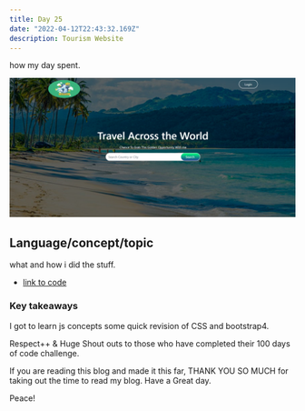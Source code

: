 ```yaml
---
title: Day 25
date: "2022-04-12T22:43:32.169Z"
description: Tourism Website
---
```


how my day spent.

![coding](./output.png)

## Language/concept/topic

what and how i did the stuff.

- [link to code](https://github.com/jay-2000/jsMiniProjects/tree/main/tourism)


### Key takeaways

I got to learn js concepts some quick revision of CSS and bootstrap4.




Respect++ & Huge Shout outs to those who have completed their 100 days of code challenge.

If you are reading this blog and made it this far, THANK YOU SO MUCH for taking out the time to read my blog. Have a Great day.

Peace!